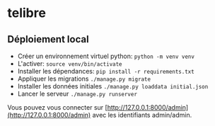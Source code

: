 # telibre

## Déploiement local

- Créer un environnement virtuel python: `python -m venv venv`
- L'activer: `source venv/bin/activate`
- Installer les dépendances: `pip install -r requirements.txt`
- Appliquer les migrations `./manage.py migrate`
- Installer les données initiales `./manage.py loaddata initial.json`
- Lancer le serveur `./manage.py runserver`

Vous pouvez vous connecter sur [http://127.0.0.1:8000/admin](http://127.0.0.1:8000/admin) avec les identifiants admin/admin.

